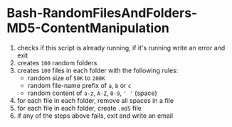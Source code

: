 Bash-RandomFilesAndFolders-MD5-ContentManipulation
==================================================
1. checks if this script is already running, if it's running write an error and exit
2. creates `100` random folders
3. creates `100` files in each folder with the following rules:
   - random size of `50K` to `200K`
   - random file-name prefix of `a`, `b` or `c`
   - random content of `a-z`, `A-Z`, `0-9`, `' '` (space)
4. for each file in each folder, remove all spaces in a file
5. for each file in each folder, create `.md5` file
6. if any of the steps above fails, exit and write an email
